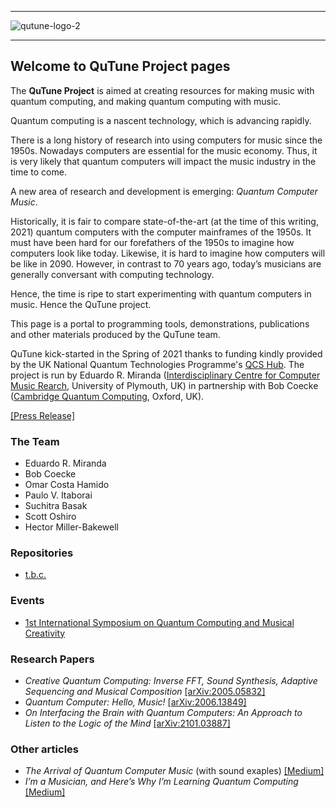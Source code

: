 ----------------

![qutune-logo-2](https://user-images.githubusercontent.com/46610354/118358798-6e875d00-b578-11eb-8c06-47f40ca9bb03.png)

----------------

## Welcome to QuTune Project pages

The **QuTune Project** is aimed at creating resources for making music with quantum computing, and making quantum computing with music.

Quantum computing is a nascent technology, which is advancing rapidly. 

There is a long history of research into using computers for music since the 1950s. Nowadays computers are essential for the music economy. Thus, it is very likely that quantum computers will impact the music industry in the time to come. 

A new area of research and development is emerging: *Quantum Computer Music*.

Historically, it is fair to compare state-of-the-art (at the time of this writing, 2021) quantum computers with the computer mainframes of the 1950s.  It must have been hard for our forefathers of the 1950s to imagine how computers look like today. Likewise, it is hard to imagine how computers will be like in 2090. However, in contrast to 70 years ago, today’s musicians are generally conversant with computing technology. 

Hence, the time is ripe to start experimenting with quantum computers in music. Hence the QuTune project.

This page is a portal to programming tools, demonstrations, publications and other materials produced by the QuTune team.

QuTune kick-started in the Spring of 2021 thanks to funding kindly provided by the UK National Quantum Technologies Programme's [QCS Hub](https://www.qcshub.org/). The project is run by Eduardo R. Miranda ([Interdisciplinary Centre for Computer Music Rearch](http://cmr.soc.plymouth.ac.uk/), University of Plymouth, UK) in partnership with Bob Coecke ([Cambridge Quantum Computing](https://cambridgequantum.com/), Oxford, UK).

[[Press Release]](https://www.plymouth.ac.uk/news/researchers-to-investigate-quantum-computing-for-the-music-industry)

### The Team
- Eduardo R. Miranda
- Bob Coecke
- Omar Costa Hamido
- Paulo V. Itaborai
- Suchitra Basak
- Scott Oshiro
- Hector Miller-Bakewell  

### Repositories
- [t.b.c.](https://github.com/iccmr-quantum/QuTunes)

### Events
- [1st International Symposium on Quantum Computing and Musical Creativity](https://iccmr-quantum.github.io/1st_isqcmc/)

### Research Papers
- *Creative Quantum Computing: Inverse FFT, Sound Synthesis, Adaptive Sequencing and Musical Composition* [[arXiv:2005.05832]](https://arxiv.org/abs/2005.05832)
- *Quantum Computer: Hello, Music!* [[arXiv:2006.13849]](https://arxiv.org/abs/2006.13849)
- *On Interfacing the Brain with Quantum Computers: An Approach to Listen to the Logic of the Mind* [[arXiv:2101.03887]](https://arxiv.org/abs/2101.03887)

### Other articles
- *The Arrival of Quantum Computer Music* (with sound exaples) [[Medium]](https://medium.com/the-riff/the-arrival-of-quantum-computer-music-ed1ce51a8b8f)
- *I’m a Musician, and Here’s Why I’m Learning Quantum Computing* [[Medium]](https://medium.com/qiskit/im-a-musician-and-here-s-why-i-m-learning-quantum-computing-db28c2aba7ac)
